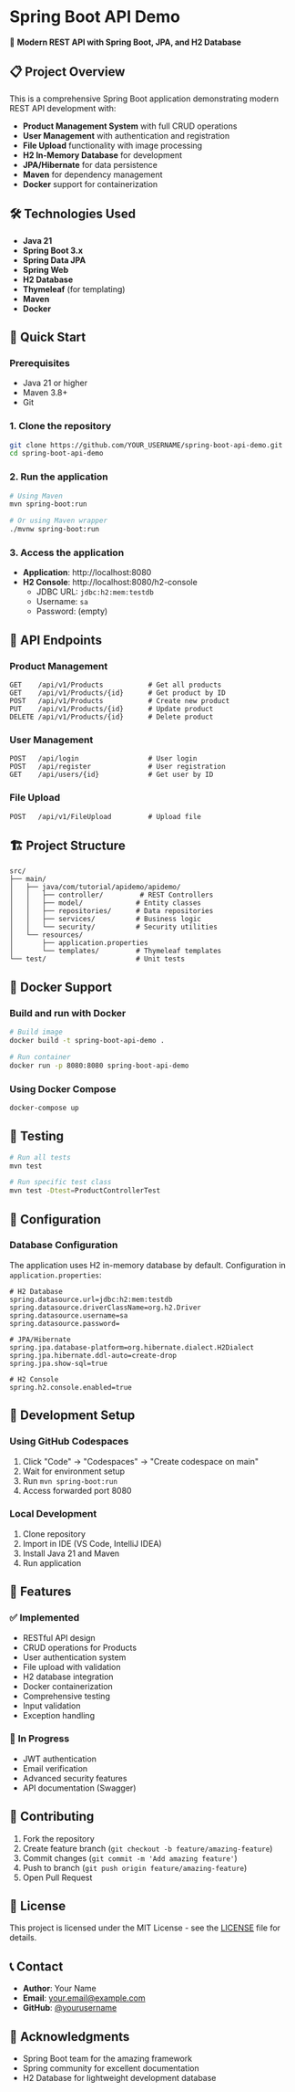 # Spring Boot API Demo

🚀 **Modern REST API with Spring Boot, JPA, and H2 Database**

## 📋 **Project Overview**

This is a comprehensive Spring Boot application demonstrating modern REST API development with:

- **Product Management System** with full CRUD operations
- **User Management** with authentication and registration
- **File Upload** functionality with image processing
- **H2 In-Memory Database** for development
- **JPA/Hibernate** for data persistence
- **Maven** for dependency management
- **Docker** support for containerization

## 🛠️ **Technologies Used**

- **Java 21**
- **Spring Boot 3.x**
- **Spring Data JPA**
- **Spring Web**
- **H2 Database**
- **Thymeleaf** (for templating)
- **Maven**
- **Docker**

## 🚀 **Quick Start**

### **Prerequisites**
- Java 21 or higher
- Maven 3.8+
- Git

### **1. Clone the repository**
```bash
git clone https://github.com/YOUR_USERNAME/spring-boot-api-demo.git
cd spring-boot-api-demo
```

### **2. Run the application**
```bash
# Using Maven
mvn spring-boot:run

# Or using Maven wrapper
./mvnw spring-boot:run
```

### **3. Access the application**
- **Application**: http://localhost:8080
- **H2 Console**: http://localhost:8080/h2-console
  - JDBC URL: `jdbc:h2:mem:testdb`
  - Username: `sa`
  - Password: (empty)

## 📡 **API Endpoints**

### **Product Management**
```http
GET    /api/v1/Products           # Get all products
GET    /api/v1/Products/{id}      # Get product by ID
POST   /api/v1/Products           # Create new product
PUT    /api/v1/Products/{id}      # Update product
DELETE /api/v1/Products/{id}      # Delete product
```

### **User Management**
```http
POST   /api/login                 # User login
POST   /api/register              # User registration
GET    /api/users/{id}            # Get user by ID
```

### **File Upload**
```http
POST   /api/v1/FileUpload         # Upload file
```

## 🏗️ **Project Structure**

```
src/
├── main/
│   ├── java/com/tutorial/apidemo/apidemo/
│   │   ├── controller/         # REST Controllers
│   │   ├── model/             # Entity classes
│   │   ├── repositories/      # Data repositories
│   │   ├── services/          # Business logic
│   │   └── security/          # Security utilities
│   └── resources/
│       ├── application.properties
│       └── templates/         # Thymeleaf templates
└── test/                      # Unit tests
```

## 🐳 **Docker Support**

### **Build and run with Docker**
```bash
# Build image
docker build -t spring-boot-api-demo .

# Run container
docker run -p 8080:8080 spring-boot-api-demo
```

### **Using Docker Compose**
```bash
docker-compose up
```

## 🧪 **Testing**

```bash
# Run all tests
mvn test

# Run specific test class
mvn test -Dtest=ProductControllerTest
```

## 📝 **Configuration**

### **Database Configuration**
The application uses H2 in-memory database by default. Configuration in `application.properties`:

```properties
# H2 Database
spring.datasource.url=jdbc:h2:mem:testdb
spring.datasource.driverClassName=org.h2.Driver
spring.datasource.username=sa
spring.datasource.password=

# JPA/Hibernate
spring.jpa.database-platform=org.hibernate.dialect.H2Dialect
spring.jpa.hibernate.ddl-auto=create-drop
spring.jpa.show-sql=true

# H2 Console
spring.h2.console.enabled=true
```

## 🚀 **Development Setup**

### **Using GitHub Codespaces**
1. Click "Code" → "Codespaces" → "Create codespace on main"
2. Wait for environment setup
3. Run `mvn spring-boot:run`
4. Access forwarded port 8080

### **Local Development**
1. Clone repository
2. Import in IDE (VS Code, IntelliJ IDEA)
3. Install Java 21 and Maven
4. Run application

## 🔧 **Features**

### ✅ **Implemented**
- RESTful API design
- CRUD operations for Products
- User authentication system
- File upload with validation
- H2 database integration
- Docker containerization
- Comprehensive testing
- Input validation
- Exception handling

### 🚧 **In Progress**
- JWT authentication
- Email verification
- Advanced security features
- API documentation (Swagger)

## 🤝 **Contributing**

1. Fork the repository
2. Create feature branch (`git checkout -b feature/amazing-feature`)
3. Commit changes (`git commit -m 'Add amazing feature'`)
4. Push to branch (`git push origin feature/amazing-feature`)
5. Open Pull Request

## 📄 **License**

This project is licensed under the MIT License - see the [LICENSE](LICENSE) file for details.

## 📞 **Contact**

- **Author**: Your Name
- **Email**: your.email@example.com
- **GitHub**: [@yourusername](https://github.com/yourusername)

## 🙏 **Acknowledgments**

- Spring Boot team for the amazing framework
- Spring community for excellent documentation
- H2 Database for lightweight development database
